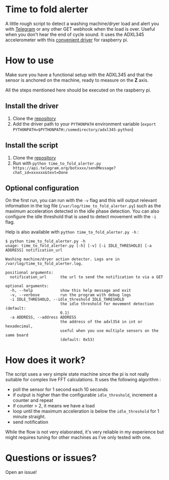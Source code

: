 # Time to fold alerter
A little rough script to detect a washing machine/dryer load and alert you with [Telegram](https://telegram.org/) or any other GET webhook when the load is over. Useful when you don't hear the end of cycle sound. It uses the ADXL345 accelerometer with this [convenient driver](https://github.com/pimoroni/adxl345-python) for raspberry pi.

# How to use
Make sure you have a functional setup with the ADXL345 and that the sensor is anchored on the machine, ready to measure on the **Z** axis.

All the steps mentioned here should be executed on the raspberry pi.
## Install the driver
1. Clone the [repository](https://github.com/pimoroni/adxl345-python)
2. Add the driver path to your `PYTHONPATH` environment variable (`export PYTHONPATH=$PYTHONPATH:/somedirectory/adxl345-python`)

## Install the script
1. Clone the [repository](https://github.com/jebeaudet/time-to-fold-alerter)
2. Run with `python time_to_fold_alerter.py https://api.telegram.org/botxxxx/sendMessage?chat_id=xxxxxx&text=Done`

## Optional configuration
On the first run, you can run with the `-v` flag and this will output relevant information in the log file (`/var/log/time_to_fold_alerter.py`) such as the maximum acceleration detected in the idle phase detection. You can also configure the idle threshold that is used to detect movement with the `-i` flag.

Help is also available with `python time_to_fold_alerter.py -h` : 
```
$ python time_to_fold_alerter.py -h
usage: time_to_fold_alerter.py [-h] [-v] [-i IDLE_THRESHOLD] [-a ADDRESS] notification_url

Washing machine/dryer action detector. Logs are in
/var/log/time_to_fold_alerter.log.

positional arguments:
  notification_url      the url to send the notification to via a GET

optional arguments:
  -h, --help            show this help message and exit
  -v, --verbose         run the program with debug logs
  -i IDLE_THRESHOLD, --idle_threshold IDLE_THRESHOLD
                        the idle threshold for movement detection (default:
                        0.1)
  -a ADDRESS, --address ADDRESS
                        the address of the adxl354 in int or hexadecimal,
                        useful when you use multiple sensors on the same board
                        (default: 0x53)
```

# How does it work?
The script uses a very simple state machine since the pi is not really suitable for complex live FFT calculations. It uses the following algorithm : 
- poll the sensor for 1 second each 10 seconds
- if output is higher than the configurable `idle_threshold`, increment a counter and repeat
- if counter > 2, it means we have a load
- loop until the maximum acceleration is below the `idle_threshold` for 1 minute straight.
- send notification

While the flow is not very elaborated, it's very reliable in my experience but might requires tuning for other machines as I've only tested with one.

# Questions or issues?
Open an issue!